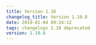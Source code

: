 ```yaml
---
title: Version 1.10
changelog_title: Version 1.10.8
date: 2019-01-04 09:24:12 
tags: changelogs 1.10 deprecated
version: 1.10.8
---
```

<script src="https://gist.githubusercontent.com/spinnaker-release/4f8cd09490870ae9ebf78be3be1763ee/raw/b311a828caab17fa3a02e6884905deb1ac06dd09/release-1.10.x-raw-changelog.md.js"/>
